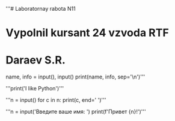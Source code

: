 
'''# Laboratornay rabota N11
# Vypolnil kursant 24 vzvoda RTF
# Daraev S.R.
name, info = input(), input()
print(name, info, sep='\n')'''

'''print('I like Python')'''

'''n = input()
for c in n:
    print(c, end=' ')'''
    
'''n = input('Введите ваше имя: ')
print(f'Привет {n}!')'''  
